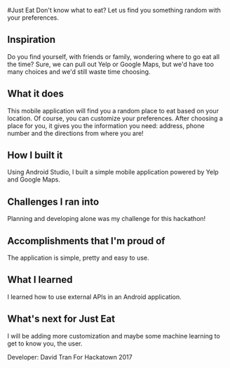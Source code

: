 
#Just Eat
Don't know what to eat? Let us find you something random with your preferences.

## Inspiration
Do you find yourself, with friends or family, wondering where to go eat all the time? Sure, we can pull out Yelp or Google Maps, but we'd have too many choices and we'd still waste time choosing.

## What it does
This mobile application will find you a random place to eat based on your location. Of course, you can customize your preferences. After choosing a place for you, it gives you the information you need: address, phone number and the directions from where you are!

## How I built it
Using Android Studio, I built a simple mobile application powered by Yelp and Google Maps.

## Challenges I ran into
Planning and developing alone was my challenge for this hackathon!

## Accomplishments that I'm proud of
The application is simple, pretty and easy to use.

## What I learned
I learned how to use external APIs in an Android application.

## What's next for Just Eat
I will be adding more customization and maybe some machine learning to get to know you, the user.

Developer: David Tran
For Hackatown 2017
